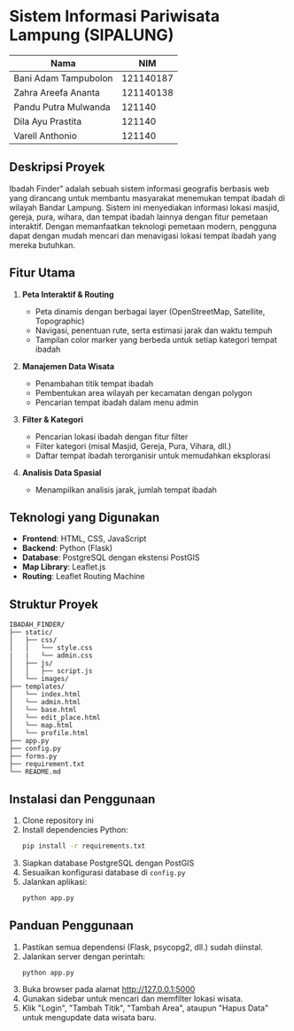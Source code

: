 # Sistem Informasi Pariwisata Lampung (SIPALUNG)

| Nama                  | NIM       |
| --------------------  | --------- |
| Bani Adam Tampubolon  | 121140187 |
| Zahra Areefa Ananta   | 121140138 |
| Pandu Putra Mulwanda  | 121140    |
| Dila Ayu Prastita     | 121140    |
| Varell Anthonio       | 121140    |

## Deskripsi Proyek

Ibadah Finder" adalah sebuah sistem informasi geografis berbasis web yang dirancang untuk membantu masyarakat menemukan tempat ibadah di wilayah Bandar Lampung. Sistem ini menyediakan informasi lokasi masjid, gereja, pura, wihara, dan tempat ibadah lainnya dengan fitur pemetaan interaktif. Dengan memanfaatkan teknologi pemetaan modern, pengguna dapat dengan mudah mencari dan menavigasi lokasi tempat ibadah yang mereka butuhkan.

## Fitur Utama

1. **Peta Interaktif & Routing**

    - Peta dinamis dengan berbagai layer (OpenStreetMap, Satellite, Topographic)
    - Navigasi, penentuan rute, serta estimasi jarak dan waktu tempuh
    - Tampilan color marker yang berbeda untuk setiap kategori tempat ibadah

2. **Manajemen Data Wisata**

    - Penambahan titik tempat ibadah
    - Pembentukan area wilayah per kecamatan dengan polygon
    - Pencarian tempat ibadah dalam menu admin
    

3. **Filter & Kategori**
    - Pencarian lokasi ibadah dengan fitur filter
    - Filter kategori (misal Masjid, Gereja, Pura, Vihara, dll.)
    - Daftar tempat ibadah terorganisir untuk memudahkan eksplorasi

4. **Analisis Data Spasial**
    - Menampilkan analisis jarak, jumlah tempat ibadah

## Teknologi yang Digunakan

-   **Frontend**: HTML, CSS, JavaScript
-   **Backend**: Python (Flask)
-   **Database**: PostgreSQL dengan ekstensi PostGIS
-   **Map Library**: Leaflet.js
-   **Routing**: Leaflet Routing Machine

## Struktur Proyek

```
IBADAH_FINDER/
├── static/
│   ├── css/
│   │   └── style.css
|   |   └── admin.css
│   ├── js/
│   │   ├── script.js
│   └── images/
├── templates/
│   └── index.html
│   └── admin.html
│   └── base.html
│   └── edit_place.html
│   └── map.html
│   └── profile.html
├── app.py
├── config.py
├── forms.py
├── requirement.txt
└── README.md
```

## Instalasi dan Penggunaan

1. Clone repository ini
2. Install dependencies Python:
    ```bash
    pip install -r requirements.txt
    ```
3. Siapkan database PostgreSQL dengan PostGIS
4. Sesuaikan konfigurasi database di `config.py`
5. Jalankan aplikasi:
    ```bash
    python app.py
    ```

## Panduan Penggunaan

1. Pastikan semua dependensi (Flask, psycopg2, dll.) sudah diinstal.
2. Jalankan server dengan perintah:
    ```
    python app.py
    ```
3. Buka browser pada alamat http://127.0.0.1:5000
4. Gunakan sidebar untuk mencari dan memfilter lokasi wisata.
5. Klik "Login", "Tambah Titik", "Tambah Area", ataupun "Hapus Data" untuk mengupdate data wisata baru.
